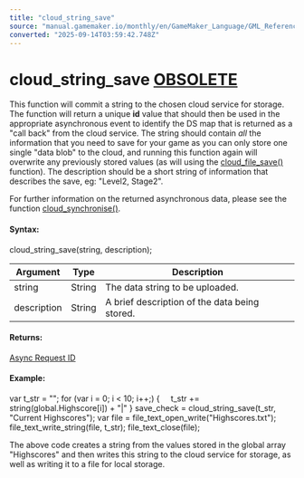 ```yaml
---
title: "cloud_string_save"
source: "manual.gamemaker.io/monthly/en/GameMaker_Language/GML_Reference/Asynchronous_Functions/Cloud_Saving/cloud_string_save.htm"
converted: "2025-09-14T03:59:42.748Z"
---
```


# cloud\_string\_save [OBSOLETE](Cloud_Saving.md)

This function will commit a string to the chosen cloud service for storage. The function will return a unique **id** value that should then be used in the appropriate asynchronous event to identify the DS map that is returned as a "call back" from the cloud service. The string should contain _all_ the information that you need to save for your game as you can only store one single "data blob" to the cloud, and running this function again will overwrite any previously stored values (as will using the [cloud\_file\_save()](cloud_file_save.md) function). The description should be a short string of information that describes the save, eg: "Level2, Stage2".

For further information on the returned asynchronous data, please see the function [cloud\_synchronise()](cloud_synchronise.md).

#### Syntax:

cloud\_string\_save(string, description);

| Argument | Type | Description |
| --- | --- | --- |
| string | String | The data string to be uploaded. |
| description | String | A brief description of the data being stored. |

#### Returns:

[Async Request ID](../Asynchronous_Functions.md)

#### Example:

var t\_str = "";
for (var i = 0; i < 10; i++;)
{
    t\_str += string(global.Highscore\[i\]) + "|"
}
save\_check = cloud\_string\_save(t\_str, "Current Highscores");
var file = file\_text\_open\_write("Highscores.txt");
file\_text\_write\_string(file, t\_str);
file\_text\_close(file);

The above code creates a string from the values stored in the global array "Highscores" and then writes this string to the cloud service for storage, as well as writing it to a file for local storage.